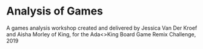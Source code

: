 # Analysis of Games

A games analysis workshop created and delivered by Jessica Van Der Kroef and Aisha Morley of King, for the Ada<>King Board Game Remix Challenge, 2019
